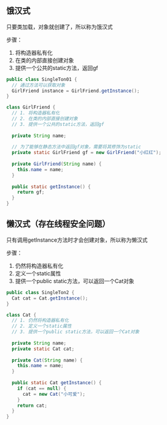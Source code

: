 ## 饿汉式

只要类加载，对象就创建了，所以称为饿汉式

步骤：

1. 将构造器私有化
2. 在类的内部直接创建对象
3. 提供一个公共的static方法，返回gf

```java
public class SingleTon01 {
  // 通过方法可以获取对象
  GirlFriend instance = GirlFriend.getInstance();
}
```

```java
class GirlFriend {
  // 1. 将构造器私有化
  // 2. 在类的内部直接创建对象
  // 3. 提供一个公共的static方法，返回gf
  
  private String name;
  
  // 为了能够在静态方法中返回gf对象，需要将其修饰为static
  private static GirlFriend gf = new GirlFriend("小红红");
  
  private GirlFriend(String name) {
    this.name = name;
  }
  
  public static getInstance() {
    return gf;
  }
}
```

## 懒汉式（存在线程安全问题）

只有调用getInstance方法时才会创建对象，所以称为懒汉式

步骤：

1. 仍然将构造器私有化
2. 定义一个static属性
3. 提供一个public static方法，可以返回一个Cat对象

```java
public class SingleTon2 {
  Cat cat = Cat.getInstance();
}
```

```java
class Cat {
  // 1. 仍然将构造器私有化
  // 2. 定义一个static属性
  // 3. 提供一个public static方法，可以返回一个Cat对象
  
  private String name;
  private static Cat cat;
  
  private Cat(String name) {
    this.name = name;
  }
  
  public static Cat getInstance() {
    if (cat == null) {
      cat = new Cat("小可爱");
    }
    return cat;
  }
}
```

